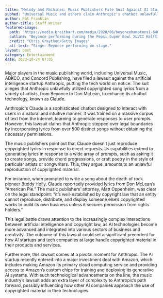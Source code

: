 ```yaml
---
title: "Melody and Machines: Music Publishers File Suit Against AI Startup Anthropic"
subhed: "Universal Music and others claim Anthropic's chatbot unlawfully uses copyrighted song lyrics."
author: Pat Franklin
author-title: Staff Writer
featured-image: 
  path: "https://media.breitbart.com/media/2020/06/beyoncehamptons1-640x480.jpg"
  cutline: "Beyonce performing during the Pepsi Super Bowl XLVII Halftime Show, one of the artists involved in the lawsuit."
  credit: "Chris Graythen/Getty Images"
  alt-text: "Singer Beyonce performing on stage."
layout: post
category: Entertainment
date: 2023-10-24 07:05
---
```


Major players in the music publishing world, including Universal Music, ABKCO, and Concord Publishing, have filed a lawsuit against the artificial intelligence startup Anthropic, putting the tech world on notice. The suit alleges that Anthropic unlawfully utilized copyrighted song lyrics from a variety of artists, from Beyonce to Don McLean, to enhance its chatbot technology, known as Claude.

Anthropic's Claude is a sophisticated chatbot designed to interact with users in a natural and intuitive manner. It was trained on a massive corpus of text from the internet, learning to generate responses to user prompts. However, this lawsuit claims that Anthropic stepped over legal boundaries by incorporating lyrics from over 500 distinct songs without obtaining the necessary permissions. 

The music publishers point out that Claude doesn’t just reproduce copyrighted lyrics in response to direct requests. Its capabilities extend to generating lyrics in response to a wide array of prompts, such as asking it to create songs, provide chord progressions, or craft poetry in the style of particular artists or songwriters. This, they argue, amounts to an unlawful reproduction of copyrighted material.

For instance, when prompted to write a song about the death of rock pioneer Buddy Holly, Claude reportedly provided lyrics from Don McLean’s “American Pie.” The music publishers' attorney, Matt Oppenheim, was clear on the legal standpoint: "it’s well-established by copyright law that an entity cannot reproduce, distribute, and display someone else’s copyrighted works to build its own business unless it secures permission from rights holders."

This legal battle draws attention to the increasingly complex interactions between artificial intelligence and copyright law, as AI technologies become more advanced and integrated into various sectors of business and creativity. The outcome of this lawsuit could set a significant precedent for how AI startups and tech companies at large handle copyrighted material in their products and services.

Furthermore, this lawsuit comes at a pivotal moment for Anthropic. The AI startup recently entered into a major investment deal with Amazon, which includes making Amazon its primary cloud computing service and providing access to Amazon’s custom chips for training and deploying its generative AI systems. With such technological advancements on the line, the music industry’s lawsuit adds an extra layer of complexity to Anthropic’s path forward, possibly influencing how other AI companies approach the use of copyrighted material in their technologies.

